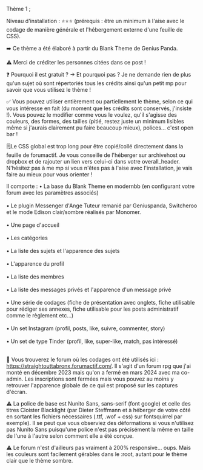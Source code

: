 Thème 1 ;

Niveau d'installation : ⭐⭐⭐
(prérequis : être un minimum à l'aise avec le codage de manière générale et l'hébergement externe d'une feuille de CSS).

➡️ Ce thème a été élaboré à partir du Blank Theme de Genius Panda.

⚠️ Merci de créditer les personnes citées dans ce post !

❓ Pourquoi il est gratuit ? → Et pourquoi pas ? Je ne demande rien de plus qu'un sujet où sont répertoriés tous les crédits ainsi qu'un petit mp pour savoir que vous utilisez le thème !

✅ Vous pouvez utiliser entièrement ou partiellement le thème, selon ce qui vous intéresse en fait (du moment que les crédits sont conservés, j'insiste !). Vous pouvez le modifier comme vous le voulez, qu'il s'agisse des couleurs, des formes, des tailles (pitié, restez juste un minimum lisibles même si j'aurais clairement pu faire beaucoup mieux), polices... c'est open bar ! 

🗒️Le CSS global est trop long pour être copié/collé directement dans la feuille de forumactif. Je vous conseille de l'héberger sur archivehost ou dropbox et de rajouter un lien vers celui-ci dans votre overall_header. N'hésitez pas à me mp si vous n'êtes pas à l'aise avec l'installation, je vais faire au mieux pour vous orienter !

Il comporte :
• La base du Blank Theme en modernbb (en configurant votre forum avec les paramètres associés)<br></br>
• Le plugin Messenger d'Ange Tuteur remanié par Geniuspanda, Switcheroo et le mode Edison clair/sombre réalisés par Monomer. <br></br>
• Une page d'accueil<br></br>
• Les catégories<br></br>
• La liste des sujets et l'apparence des sujets<br></br>
• L'apparence du profil<br></br>
• La liste des membres<br></br>
• La liste des messages privés et l'apparence d'un message privé<br></br>
• Une série de codages (fiche de présentation avec onglets, fiche utilisable pour rédiger ses annexes, fiche utilisable pour les posts administratif comme le règlement etc...)<br></br>
• Un set Instagram (profil, posts, like, suivre, commenter, story)<br></br>
• Un set de type Tinder (profil, like, super-like, match, pas intéressé)<br></br>

📌 Vous trouverez le forum où les codages ont été utilisés ici : https://straightouttabronx.forumactif.com/. Il s'agit d'un forum rpg que j'ai monté en décembre 2023 mais qu'on a fermé en mars 2024 avec ma co-admin. Les inscriptions sont fermées mais vous pouvez au moins y retrouver l'apparence globale de ce qui est proposé sur les captures d'écran.

⚠️ La police de base est Nunito Sans, sans-serif (font google) et celle des titres Cloister Blacklight (par Dieter Steffmann et à héberger de votre côté en sortant les fichiers nécessaires (.ttf, .wof + css) sur fontsquirrel par exemple). 
Il se peut que vous observiez des déformations si vous n'utilisez pas Nunito Sans puisqu'une police n'est pas précisément la même en taille de l'une à l'autre selon comment elle a été conçue. 

⚠️ Le forum n'est d'ailleurs pas vraiment à 200% responsive... oups. Mais les couleurs sont facilement gérables dans le :root, autant pour le thème clair que le thème sombre.
